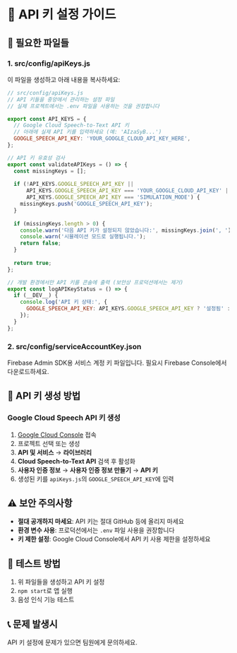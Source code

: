 # 🔐 API 키 설정 가이드

## 📁 필요한 파일들

### **1. src/config/apiKeys.js**
이 파일을 생성하고 아래 내용을 복사하세요:

```javascript
// src/config/apiKeys.js
// API 키들을 중앙에서 관리하는 설정 파일
// 실제 프로젝트에서는 .env 파일을 사용하는 것을 권장합니다

export const API_KEYS = {
  // Google Cloud Speech-to-Text API 키
  // 아래에 실제 API 키를 입력하세요 (예: 'AIzaSyB...')
  GOOGLE_SPEECH_API_KEY: 'YOUR_GOOGLE_CLOUD_API_KEY_HERE',
};

// API 키 유효성 검사
export const validateAPIKeys = () => {
  const missingKeys = [];
  
  if (!API_KEYS.GOOGLE_SPEECH_API_KEY || 
      API_KEYS.GOOGLE_SPEECH_API_KEY === 'YOUR_GOOGLE_CLOUD_API_KEY' ||
      API_KEYS.GOOGLE_SPEECH_API_KEY === 'SIMULATION_MODE') {
    missingKeys.push('GOOGLE_SPEECH_API_KEY');
  }
  
  if (missingKeys.length > 0) {
    console.warn('다음 API 키가 설정되지 않았습니다:', missingKeys.join(', '));
    console.warn('시뮬레이션 모드로 실행됩니다.');
    return false;
  }
  
  return true;
};

// 개발 환경에서만 API 키를 콘솔에 출력 (보안상 프로덕션에서는 제거)
export const logAPIKeyStatus = () => {
  if (__DEV__) {
    console.log('API 키 상태:', {
      GOOGLE_SPEECH_API_KEY: API_KEYS.GOOGLE_SPEECH_API_KEY ? '설정됨' : '설정되지 않음',
    });
  }
};
```

### **2. src/config/serviceAccountKey.json**
Firebase Admin SDK용 서비스 계정 키 파일입니다. 필요시 Firebase Console에서 다운로드하세요.

## 🔑 API 키 생성 방법

### **Google Cloud Speech API 키 생성**
1. [Google Cloud Console](https://console.cloud.google.com/) 접속
2. 프로젝트 선택 또는 생성
3. **API 및 서비스** → **라이브러리**
4. **Cloud Speech-to-Text API** 검색 후 활성화
5. **사용자 인증 정보** → **사용자 인증 정보 만들기** → **API 키**
6. 생성된 키를 `apiKeys.js`의 `GOOGLE_SPEECH_API_KEY`에 입력

## ⚠️ 보안 주의사항

- **절대 공개하지 마세요**: API 키는 절대 GitHub 등에 올리지 마세요
- **환경 변수 사용**: 프로덕션에서는 `.env` 파일 사용을 권장합니다
- **키 제한 설정**: Google Cloud Console에서 API 키 사용 제한을 설정하세요

## 🚀 테스트 방법

1. 위 파일들을 생성하고 API 키 설정
2. `npm start`로 앱 실행
3. 음성 인식 기능 테스트

## 📞 문제 발생시

API 키 설정에 문제가 있으면 팀원에게 문의하세요.
